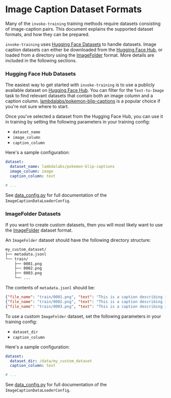 # Image Caption Dataset Formats
Many of the `invoke-training` training methods require datasets consisting of image-caption pairs. This document explains the supported dataset formats, and how they can be prepared.

`invoke-training` uses [Hugging Face Datasets](https://huggingface.co/docs/datasets/main/en/index) to handle datasets. Image caption datasets can either be downloaded from the [Hugging Face Hub](https://huggingface.co/datasets), or loaded from a directory using the [ImageFolder](https://huggingface.co/docs/datasets/v2.4.0/en/image_load#imagefolder) format. More details are included in the following sections.

### Hugging Face Hub Datasets
The easiest way to get started with `invoke-training` is to use a publicly available dataset on [Hugging Face Hub](https://huggingface.co/datasets). You can filter for the `Text-to-Image` task to find relevant datasets that contain both an image column and a caption column. [lambdalabs/pokemon-blip-captions](https://huggingface.co/datasets/lambdalabs/pokemon-blip-captions) is a popular choice if you're not sure where to start.

Once you've selected a dataset from the Hugging Face Hub, you can use it in training by setting the following parameters in your training config:
- `dataset_name`
- `image_column`
- `caption_column`

Here's a sample configuration:
```yaml
dataset:
  dataset_name: lambdalabs/pokemon-blip-captions
  image_column: image
  caption_column: text

# ...
```

See [data_config.py](/src/invoke_training/training/config/data_config.py) for full documentation of the `ImageCaptionDataLoaderConfig`.

### ImageFolder Datasets
If you want to create custom datasets, then you will most likely want to use the [ImageFolder](https://huggingface.co/docs/datasets/v2.4.0/en/image_load#imagefolder) dataset format.

An `ImageFolder` dataset should have the following directory structure:
```bash
my_custom_dataset/
├── metadata.jsonl
└── train/
    ├── 0001.png
    ├── 0002.png
    ├── 0003.png
    └── ...
```

The contents of `metadata.jsonl` should be:
```json
{"file_name": "train/0001.png", "text": "This is a caption describing image 0001."}
{"file_name": "train/0002.png", "text": "This is a caption describing image 0002."}
{"file_name": "train/0003.png", "text": "This is a caption describing image 0003."}
```

To use a custom `ImageFolder` dataset, set the following parameters in your training config:
- `dataset_dir`
- `caption_column`

Here's a sample configuration:
```yaml
dataset:
  dataset_dir: /data/my_custom_dataset
  caption_column: text

# ...
```

See [data_config.py](/src/invoke_training/training/config/data_config.py) for full documentation of the `ImageCaptionDataLoaderConfig`.
